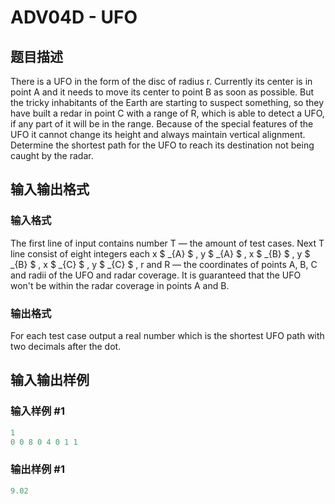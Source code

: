 # ADV04D - UFO

## 题目描述

There is a UFO in the form of the disc of radius r. Currently its center is in point A and it needs to move its center to point B as soon as possible. But the tricky inhabitants of the Earth are starting to suspect something, so they have built a redar in point C with a range of R, which is able to detect a UFO, if any part of it will be in the range. Because of the special features of the UFO it cannot change its height and always maintain vertical alignment. Determine the shortest path for the UFO to reach its destination not being caught by the radar.

## 输入输出格式

### 输入格式

The first line of input contains number T — the amount of test cases. Next T line consist of eight integers each x $ _{A} $ , y $ _{A} $ , x $ _{B} $ , y $ _{B} $ , x $ _{C} $ , y $ _{C} $ , r and R — the coordinates of points A, B, C and radii of the UFO and radar coverage. It is guaranteed that the UFO won't be within the radar coverage in points A and B.

### 输出格式

For each test case output a real number which is the shortest UFO path with two decimals after the dot.

## 输入输出样例

### 输入样例 #1

```cpp
1
0 0 8 0 4 0 1 1
```


### 输出样例 #1

```cpp
9.02
```


